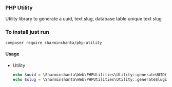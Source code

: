 ### PHP Utility
Utility library to generate a uuid, text slug, database table unique text slug

### To install just run 
```
composer require sharminshanta/php-utility

```
#### Usage
 - Utility
   ```php 
   echo $uuid = \Sharminshanta\Web\PHPUtilities\Utility::generateUUID();
   echo $slug = \Sharminshanta\Web\PHPUtilities\Utility::generateSlugify("Sharmin Shanta");
